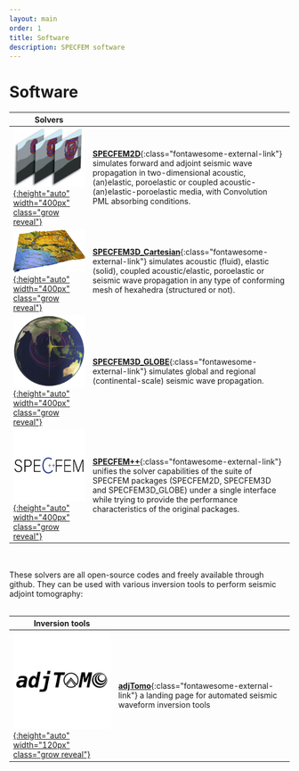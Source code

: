 ```yaml
---
layout: main
order: 1
title: Software
description: SPECFEM software
---
```


# Software

|  Solvers |     |
| ---      | --- |
| [![SPECFEM2D](figures/specfem2d.jpg "SPECFEM2D screenshot"){:height="auto" width="400px" class="grow reveal"}](https://github.com/SPECFEM/specfem2d) |  [**SPECFEM2D**](https://github.com/SPECFEM/specfem2d){:class="fontawesome-external-link"} simulates forward and adjoint seismic wave propagation in two-dimensional acoustic, (an)elastic, poroelastic or coupled acoustic-(an)elastic-poroelastic media, with Convolution PML absorbing conditions. |
| [![SPECFEM3D_Cartesian](figures/specfem3d.jpg "SPECFEM3D screenshot"){:height="auto" width="400px" class="grow reveal"}](https://github.com/SPECFEM/specfem3d) | [**SPECFEM3D_Cartesian**](https://github.com/SPECFEM/specfem3d){:class="fontawesome-external-link"} simulates acoustic (fluid), elastic (solid), coupled acoustic/elastic, poroelastic or seismic wave propagation in any type of conforming mesh of hexahedra (structured or not). |
| [![SPECFEM3D_GLOBE](figures/specfem3d_globe.png "SPECFEM3D_GLOBE screenshot"){:height="auto" width="400px" class="grow reveal"}](https://github.com/SPECFEM/specfem3d_globe) | [**SPECFEM3D_GLOBE**](https://github.com/SPECFEM/specfem3d_globe){:class="fontawesome-external-link"} simulates global and regional (continental-scale) seismic wave propagation. |
| [![SPECFEM++](figures/specfem_cpp.png "SPECFEM++_screenshot"){:height="auto" width="400px" class="grow reveal"}](https://github.com/PrincetonUniversity/SPECFEMPP/tree/main) | [**SPECFEM++**](https://github.com/PrincetonUniversity/SPECFEMPP/tree/main){:class="fontawesome-external-link"} unifies the solver capabilities of the suite of SPECFEM packages (SPECFEM2D, SPECFEM3D and SPECFEM3D_GLOBE) under a single interface while trying to provide the performance characteristics of the original packages. |

<br>
<br>
These solvers are all open-source codes and freely available through github. 
They can be used with various inversion tools to perform seismic adjoint tomography:
<br>
<br>

| Inversion tools |     |
| ---             | --- |
| [![adjTomo](figures/adjTomo.png "adjTomo logo"){:height="auto" width="120px" class="grow reveal"}](https://github.com/adjtomo) | [**adjTomo**](https://github.com/adjtomo){:class="fontawesome-external-link"} a landing page for automated seismic waveform inversion tools |

